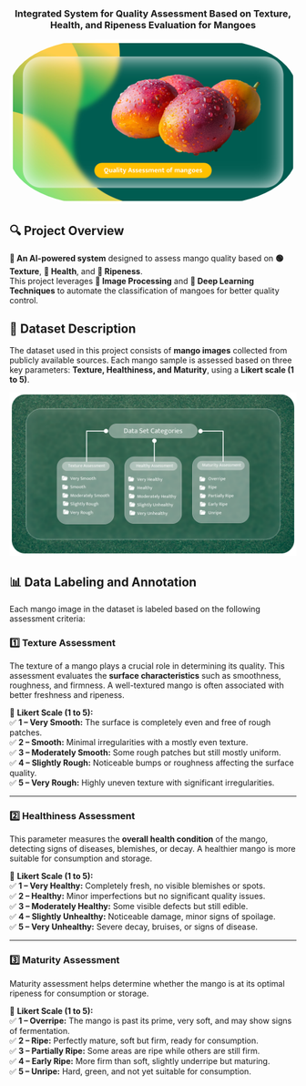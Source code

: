 <h3 align="center">Integrated System for Quality Assessment Based on Texture, Health, and Ripeness Evaluation for Mangoes</h3>

<p align="center">
  <img src="images/image1.png" alt="Project Image" width="900" style="border-radius: 30%;">
</p>

## 🔍 **Project Overview**
**🚀 An AI-powered system** designed to assess mango quality based on **🟢 Texture**, **🍅 Health**, and **🥭 Ripeness**.  
This project leverages **📸 Image Processing** and **🤖 Deep Learning Techniques** to automate the classification of mangoes for better quality control.

## 📂 Dataset Description  
The dataset used in this project consists of **mango images** collected from publicly available sources. Each mango sample is assessed based on three key parameters: **Texture, Healthiness, and Maturity**, using a **Likert scale (1 to 5)**.  

<p align="center">
  <img src="images/image.png" alt="Project Image" width="900">
</p>

## 📊 Data Labeling and Annotation  
Each mango image in the dataset is labeled based on the following assessment criteria:  

### **1️⃣ Texture Assessment**  
The texture of a mango plays a crucial role in determining its quality. This assessment evaluates the **surface characteristics** such as smoothness, roughness, and firmness. A well-textured mango is often associated with better freshness and ripeness.  

📌 **Likert Scale (1 to 5):**  
✅ **1 – Very Smooth:** The surface is completely even and free of rough patches.  
✅ **2 – Smooth:** Minimal irregularities with a mostly even texture.  
✅ **3 – Moderately Smooth:** Some rough patches but still mostly uniform.  
✅ **4 – Slightly Rough:** Noticeable bumps or roughness affecting the surface quality.  
✅ **5 – Very Rough:** Highly uneven texture with significant irregularities.  

---

### **2️⃣ Healthiness Assessment**  
This parameter measures the **overall health condition** of the mango, detecting signs of diseases, blemishes, or decay. A healthier mango is more suitable for consumption and storage.  

📌 **Likert Scale (1 to 5):**  
✅ **1 – Very Healthy:** Completely fresh, no visible blemishes or spots.  
✅ **2 – Healthy:** Minor imperfections but no significant quality issues.  
✅ **3 – Moderately Healthy:** Some visible defects but still edible.  
✅ **4 – Slightly Unhealthy:** Noticeable damage, minor signs of spoilage.  
✅ **5 – Very Unhealthy:** Severe decay, bruises, or signs of disease.  

---

### **3️⃣ Maturity Assessment**  
Maturity assessment helps determine whether the mango is at its optimal ripeness for consumption or storage.  

📌 **Likert Scale (1 to 5):**  
✅ **1 – Overripe:** The mango is past its prime, very soft, and may show signs of fermentation.  
✅ **2 – Ripe:** Perfectly mature, soft but firm, ready for consumption.  
✅ **3 – Partially Ripe:** Some areas are ripe while others are still firm.  
✅ **4 – Early Ripe:** More firm than soft, slightly underripe but maturing.  
✅ **5 – Unripe:** Hard, green, and not yet suitable for consumption.  






